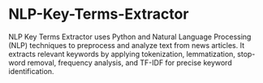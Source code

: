 # NLP-Key-Terms-Extractor
NLP Key Terms Extractor uses Python and Natural Language Processing (NLP) techniques to preprocess and analyze text from news articles. It extracts relevant keywords by applying tokenization, lemmatization, stop-word removal, frequency analysis, and TF-IDF for precise keyword identification.
